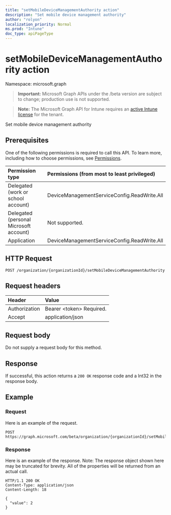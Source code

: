 ```yaml
---
title: "setMobileDeviceManagementAuthority action"
description: "Set mobile device management authority"
author: "rolyon"
localization_priority: Normal
ms.prod: "Intune"
doc_type: apiPageType
---
```


# setMobileDeviceManagementAuthority action

Namespace: microsoft.graph

> **Important:** Microsoft Graph APIs under the /beta version are subject to change; production use is not supported.

> **Note:** The Microsoft Graph API for Intune requires an [active Intune license](https://go.microsoft.com/fwlink/?linkid=839381) for the tenant.

Set mobile device management authority

## Prerequisites
One of the following permissions is required to call this API. To learn more, including how to choose permissions, see [Permissions](/graph/permissions-reference).

|Permission type|Permissions (from most to least privileged)|
|:---|:---|
|Delegated (work or school account)|DeviceManagementServiceConfig.ReadWrite.All|
|Delegated (personal Microsoft account)|Not supported.|
|Application|DeviceManagementServiceConfig.ReadWrite.All|

## HTTP Request
<!-- {
  "blockType": "ignored"
}
-->
``` http
POST /organization/{organizationId}/setMobileDeviceManagementAuthority
```

## Request headers
|Header|Value|
|:---|:---|
|Authorization|Bearer &lt;token&gt; Required.|
|Accept|application/json|

## Request body
Do not supply a request body for this method.

## Response
If successful, this action returns a `200 OK` response code and a Int32 in the response body.

## Example

### Request
Here is an example of the request.
``` http
POST https://graph.microsoft.com/beta/organization/{organizationId}/setMobileDeviceManagementAuthority
```

### Response
Here is an example of the response. Note: The response object shown here may be truncated for brevity. All of the properties will be returned from an actual call.
``` http
HTTP/1.1 200 OK
Content-Type: application/json
Content-Length: 18

{
  "value": 2
}
```





